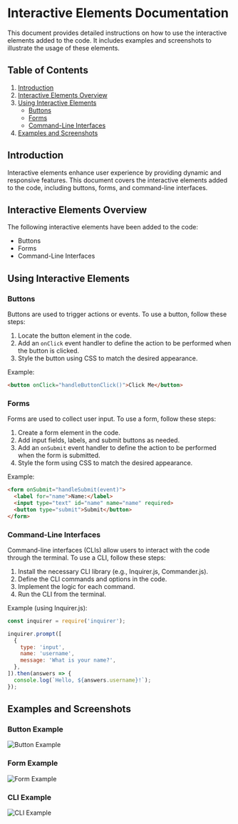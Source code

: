 # Interactive Elements Documentation

This document provides detailed instructions on how to use the interactive elements added to the code. It includes examples and screenshots to illustrate the usage of these elements.

## Table of Contents
1. [Introduction](#introduction)
2. [Interactive Elements Overview](#interactive-elements-overview)
3. [Using Interactive Elements](#using-interactive-elements)
    - [Buttons](#buttons)
    - [Forms](#forms)
    - [Command-Line Interfaces](#command-line-interfaces)
4. [Examples and Screenshots](#examples-and-screenshots)

## Introduction

Interactive elements enhance user experience by providing dynamic and responsive features. This document covers the interactive elements added to the code, including buttons, forms, and command-line interfaces.

## Interactive Elements Overview

The following interactive elements have been added to the code:
- Buttons
- Forms
- Command-Line Interfaces

## Using Interactive Elements

### Buttons

Buttons are used to trigger actions or events. To use a button, follow these steps:
1. Locate the button element in the code.
2. Add an `onClick` event handler to define the action to be performed when the button is clicked.
3. Style the button using CSS to match the desired appearance.

Example:
```html
<button onClick="handleButtonClick()">Click Me</button>
```

### Forms

Forms are used to collect user input. To use a form, follow these steps:
1. Create a form element in the code.
2. Add input fields, labels, and submit buttons as needed.
3. Add an `onSubmit` event handler to define the action to be performed when the form is submitted.
4. Style the form using CSS to match the desired appearance.

Example:
```html
<form onSubmit="handleSubmit(event)">
  <label for="name">Name:</label>
  <input type="text" id="name" name="name" required>
  <button type="submit">Submit</button>
</form>
```

### Command-Line Interfaces

Command-line interfaces (CLIs) allow users to interact with the code through the terminal. To use a CLI, follow these steps:
1. Install the necessary CLI library (e.g., Inquirer.js, Commander.js).
2. Define the CLI commands and options in the code.
3. Implement the logic for each command.
4. Run the CLI from the terminal.

Example (using Inquirer.js):
```javascript
const inquirer = require('inquirer');

inquirer.prompt([
  {
    type: 'input',
    name: 'username',
    message: 'What is your name?',
  },
]).then(answers => {
  console.log(`Hello, ${answers.username}!`);
});
```

## Examples and Screenshots

### Button Example

![Button Example](images/button_example.png)

### Form Example

![Form Example](images/form_example.png)

### CLI Example

![CLI Example](images/cli_example.png)
